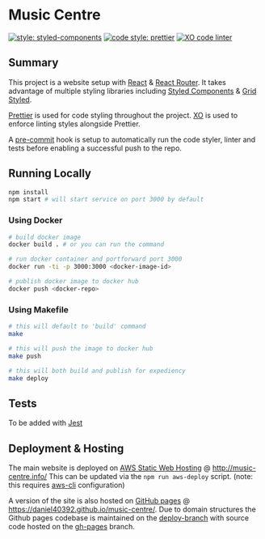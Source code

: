 # Music Centre

[![style: styled-components](https://img.shields.io/badge/style-%F0%9F%92%85%20styled--components-orange.svg?colorB=daa357&colorA=db748e)](https://www.styled-components.com/)
[![code style: prettier](https://img.shields.io/badge/code_style-prettier-ff69b4.svg?style=flat-square)](https://github.com/prettier/prettier)
[![XO code linter](https://img.shields.io/badge/code_linter-XO-5ed9c7.svg)](https://github.com/xojs/xo)


## Summary

This project is a website setup with [React](https://reactjs.org/) & [React Router](https://github.com/ReactTraining/react-router).
It takes advantage of multiple styling libraries including [Styled Components](https://www.styled-components.com/) & [Grid Styled](http://jxnblk.com/grid-styled/).

[Prettier](https://github.com/prettier/prettier) is used for code styling throughout the project.
[XO](https://github.com/xojs/xo) is used to enforce linting styles alongside Prettier.

 A [pre-commit](https://www.npmjs.com/package/pre-commit) hook is setup to automatically run the code styler, linter and tests before enabling a successful push to the repo.

## Running Locally

```bash
npm install
npm start # will start service on port 3000 by default
```

### Using Docker

```bash
# build docker image
docker build . # or you can run the command

# run docker container and portforward port 3000
docker run -ti -p 3000:3000 <docker-image-id>

# publish docker image to docker hub
docker push <docker-repo>
```

### Using Makefile

```bash
# this will default to 'build' command
make

# this will push the image to docker hub
make push

# this will both build and publish for expediency
make deploy
```

## Tests

To be added with [Jest](https://jestjs.io/)

## Deployment & Hosting

The main website is deployed on [AWS Static Web Hosting](https://docs.aws.amazon.com/AmazonS3/latest/dev/WebsiteHosting.html) @ http://music-centre.info/
This can be updated via the `npm run aws-deploy` script. (note: this requires [aws-cli](https://docs.aws.amazon.com/cli/latest/userguide/cli-chap-configure.html) configuration)

A version of the site is also hosted on [GitHub pages](https://pages.github.com/) @ https://daniel40392.github.io/music-centre/.
Due to domain structures the Github pages codebase is maintained on the [deploy-branch](https://github.com/daniel40392/music-centre/tree/deploy-branch) with source code hosted on the [gh-pages](https://github.com/daniel40392/music-centre/tree/gh-pages) branch.

